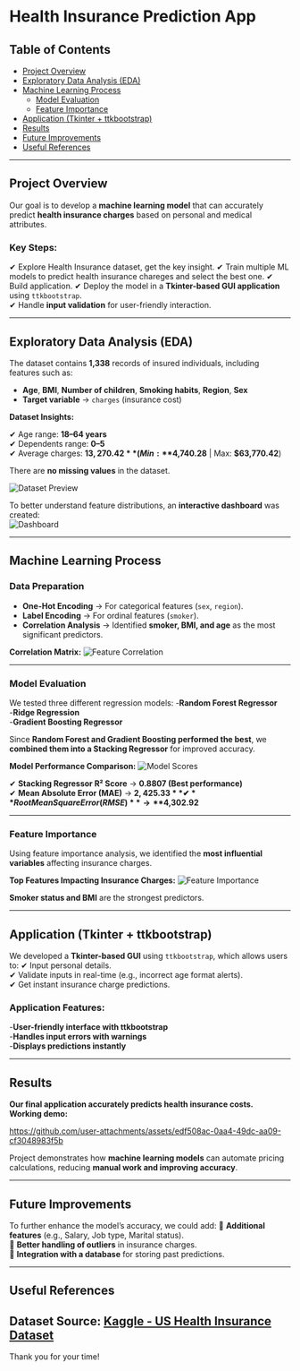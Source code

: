 
# Health Insurance Prediction App

## Table of Contents
- [Project Overview](#project-overview)
- [Exploratory Data Analysis (EDA)](#exploratory-data-analysis-eda)
- [Machine Learning Process](#machine-learning-process)
    - [Model Evaluation](#model-evaluation)
    - [Feature Importance](#feature-importance)
- [Application (Tkinter + ttkbootstrap)](#application-tkinter--ttkbootstrap)
- [Results](#results)
- [Future Improvements](#future-improvements)
- [Useful References](#useful-references)

---

## **Project Overview**
Our goal is to develop a **machine learning model** that can accurately predict **health insurance charges** based on personal and medical attributes.

### **Key Steps:**
✔ Explore Health Insurance dataset, get the key insight.
✔ Train multiple ML models to predict health insurance chareges and select the best one. 
✔ Build application.
✔ Deploy the model in a **Tkinter-based GUI application** using `ttkbootstrap`.  
✔ Handle **input validation** for user-friendly interaction.  

---

## **Exploratory Data Analysis (EDA)**
The dataset contains **1,338** records of insured individuals, including features such as:
- **Age**, **BMI**, **Number of children**, **Smoking habits**, **Region**, **Sex**
- **Target variable** → `charges` (insurance cost)

**Dataset Insights:**

✔ Age range: **18–64 years**  
✔ Dependents range: **0–5**  
✔ Average charges: **$13,270.42** (Min: **$4,740.28** | Max: **$63,770.42**)  

There are **no missing values** in the dataset.

![Dataset Preview](https://github.com/RNanko/Health-Insurance-Application/blob/main/Visualizations/head(10).png)

To better understand feature distributions, an **interactive dashboard** was created:  
![Dashboard](https://github.com/RNanko/Health-Insurance-Application/blob/main/Visualizations/Dashboard.png)

---

## **Machine Learning Process**

### **Data Preparation**
- **One-Hot Encoding** → For categorical features (`sex`, `region`).
- **Label Encoding** → For ordinal features (`smoker`).
- **Correlation Analysis** → Identified **smoker, BMI, and age** as the most significant predictors.

 **Correlation Matrix:**
![Feature Correlation](https://github.com/RNanko/Health-Insurance-Application/blob/main/Visualizations/Data%20corelation.png)

---

### **Model Evaluation**
We tested three different regression models:
 -**Random Forest Regressor**  
 -**Ridge Regression**  
 -**Gradient Boosting Regressor**  

Since **Random Forest and Gradient Boosting performed the best**, we **combined them into a Stacking Regressor** for improved accuracy.

**Model Performance Comparison:**
![Model Scores](https://github.com/RNanko/Health-Insurance-Application/blob/main/Visualizations/Models%20Scores%20Comparison.png)

✔ **Stacking Regressor R² Score** → **0.8807 (Best performance)**  
✔ **Mean Absolute Error (MAE)** → **$2,425.33**  
✔ **Root Mean Square Error (RMSE)** → **$4,302.92**  

---

### **Feature Importance**
Using feature importance analysis, we identified the **most influential variables** affecting insurance charges.

**Top Features Impacting Insurance Charges:**
![Feature Importance](https://github.com/RNanko/Health-Insurance-Application/blob/main/Visualizations/Most%20important%20feature.png)

**Smoker status and BMI** are the strongest predictors.

---

## **Application (Tkinter + ttkbootstrap)**
We developed a **Tkinter-based GUI** using `ttkbootstrap`, which allows users to:
✔ Input personal details.  
✔ Validate inputs in real-time (e.g., incorrect age format alerts).  
✔ Get instant insurance charge predictions.  

### **Application Features:**
 -**User-friendly interface with ttkbootstrap**  
 -**Handles input errors with warnings**  
 -**Displays predictions instantly**  

---

## **Results**
**Our final application accurately predicts health insurance costs.**  
**Working demo:** 

https://github.com/user-attachments/assets/edf508ac-0aa4-49dc-aa09-cf3048983f5b

Project demonstrates how **machine learning models** can automate pricing calculations, reducing **manual work and improving accuracy**.

---

## **Future Improvements**
To further enhance the model’s accuracy, we could add:
🔹 **Additional features** (e.g., Salary, Job type, Marital status).  
🔹 **Better handling of outliers** in insurance charges.  
🔹 **Integration with a database** for storing past predictions.  

---

## **Useful References**
**Dataset Source:** [Kaggle - US Health Insurance Dataset](https://www.kaggle.com/datasets/teertha/ushealthinsurancedataset/data)
---
Thank you for your time!
